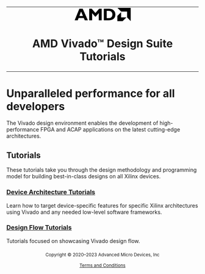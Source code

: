 <table class="sphinxhide" width="100%">
 <tr width="100%">
    <td align="center"><img src="https://raw.githubusercontent.com/Xilinx/Image-Collateral/main/xilinx-logo.png" width="30%"/><h1>AMD Vivado™ Design Suite Tutorials</h1>
    </td>
 </tr>
</table>

# Unparalleled performance for all developers

The Vivado design environment enables the development of high-performance FPGA and ACAP applications on the latest cutting-edge architectures.

## Tutorials

These tutorials take you through the design methodology and programming model for building best-in-class designs on all Xilinx devices.

### [Device Architecture Tutorials](./Device_Architecture_Tutorials)

Learn how to target device-specific features for specific Xilinx architectures using Vivado and any needed low-level software frameworks.

### [Design Flow Tutorials](./Design_Flow_Tutorials)

Tutorials focused on showcasing Vivado design flow.

<p class="sphinxhide" align="center"><sub>Copyright © 2020–2023 Advanced Micro Devices, Inc</sub></p>

<p class="sphinxhide" align="center"><sup><a href="https://www.amd.com/en/corporate/copyright">Terms and Conditions</a></sup></p>
